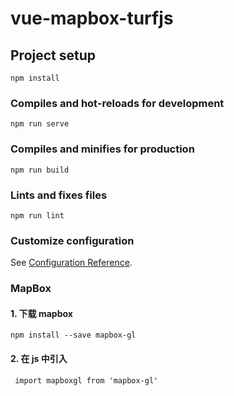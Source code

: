 # vue-mapbox-turfjs

## Project setup
```
npm install
```

### Compiles and hot-reloads for development
```
npm run serve
```

### Compiles and minifies for production
```
npm run build
```

### Lints and fixes files
```
npm run lint
```

### Customize configuration
See [Configuration Reference](https://cli.vuejs.org/config/).

### MapBox
#### 1. 下载 mapbox
```npm install --save mapbox-gl```
#### 2. 在 js 中引入
``` import mapboxgl from 'mapbox-gl'```
